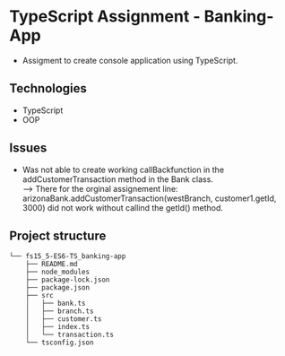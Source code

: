 # TypeScript Assignment - Banking-App

- Assigment to create console application using TypeScript. 

## Technologies

- TypeScript
- OOP

## Issues

- Was not able to create  working callBackfunction in the addCustomerTransaction method in the Bank class. <br>
--> There for the orginal assignement line: arizonaBank.addCustomerTransaction(westBranch, customer1.getId, 3000)  did not work without callind the getId() method. 

## Project structure
```	
└── fs15_5-ES6-TS_banking-app
    ├── README.md
    ├── node_modules
    ├── package-lock.json
    ├── package.json
    ├── src
    │   ├── bank.ts
    │   ├── branch.ts
    │   ├── customer.ts
    │   ├── index.ts
    │   └── transaction.ts
    └── tsconfig.json
